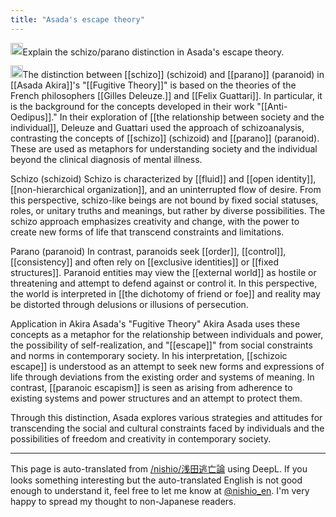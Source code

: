 ```yaml
---
title: "Asada's escape theory"
---
```


<img src='https://scrapbox.io/api/pages/nishio-en/nishio/icon' alt='nishio.icon' height="19.5"/>Explain the schizo/parano distinction in Asada's escape theory.

<img src='https://scrapbox.io/api/pages/nishio-en/gpt/icon' alt='gpt.icon' height="19.5"/>The distinction between [[schizo]] (schizoid) and [[parano]] (paranoid) in [[Asada Akira]]'s "[[Fugitive Theory]]" is based on the theories of the French philosophers [[Gilles Deleuze.]] and [[Felix Guattari]]. In particular, it is the background for the concepts developed in their work "[[Anti-Oedipus]]." In their exploration of [[the relationship between society and the individual]], Deleuze and Guattari used the approach of schizoanalysis, contrasting the concepts of [[schizo]] (schizoid) and [[parano]] (paranoid). These are used as metaphors for understanding society and the individual beyond the clinical diagnosis of mental illness.

Schizo (schizoid)
Schizo is characterized by [[fluid]] and [[open identity]], [[non-hierarchical organization]], and an uninterrupted flow of desire. From this perspective, schizo-like beings are not bound by fixed social statuses, roles, or unitary truths and meanings, but rather by diverse possibilities. The schizo approach emphasizes creativity and change, with the power to create new forms of life that transcend constraints and limitations.

Parano (paranoid)
In contrast, paranoids seek [[order]], [[control]], [[consistency]] and often rely on [[exclusive identities]] or [[fixed structures]]. Paranoid entities may view the [[external world]] as hostile or threatening and attempt to defend against or control it. In this perspective, the world is interpreted in [[the dichotomy of friend or foe]] and reality may be distorted through delusions or illusions of persecution.

Application in Akira Asada's "Fugitive Theory"
Akira Asada uses these concepts as a metaphor for the relationship between individuals and power, the possibility of self-realization, and "[[escape]]" from social constraints and norms in contemporary society. In his interpretation, [[schizoic escape]] is understood as an attempt to seek new forms and expressions of life through deviations from the existing order and systems of meaning. In contrast, [[paranoic escapism]] is seen as arising from adherence to existing systems and power structures and an attempt to protect them.

Through this distinction, Asada explores various strategies and attitudes for transcending the social and cultural constraints faced by individuals and the possibilities of freedom and creativity in contemporary society.

---
This page is auto-translated from [/nishio/浅田逃亡論](https://scrapbox.io/nishio/浅田逃亡論) using DeepL. If you looks something interesting but the auto-translated English is not good enough to understand it, feel free to let me know at [@nishio_en](https://twitter.com/nishio_en). I'm very happy to spread my thought to non-Japanese readers.
